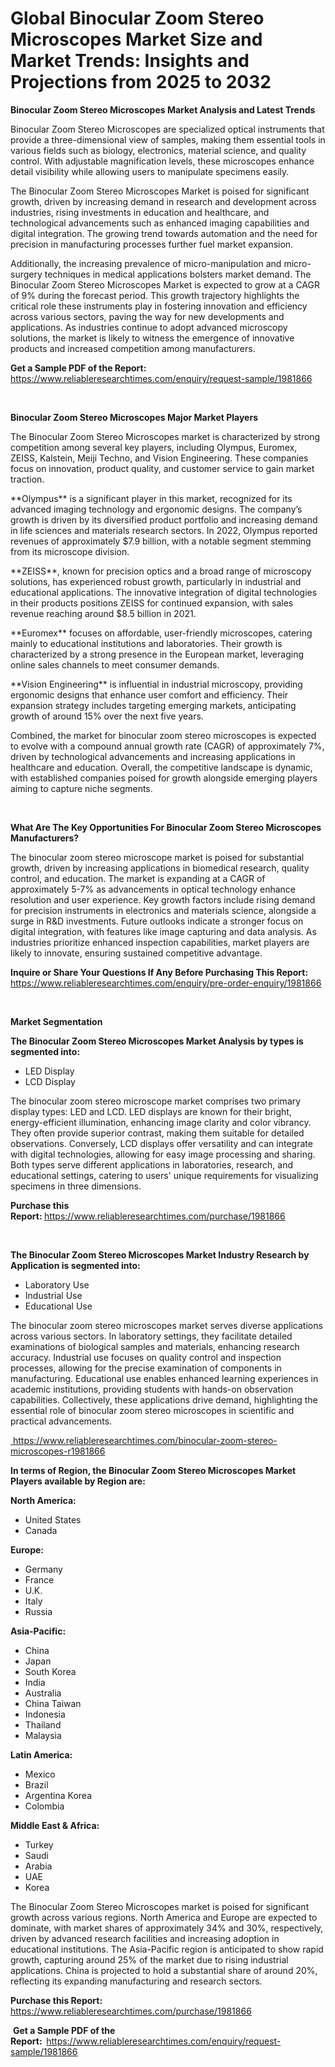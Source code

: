 <p><h1>Global Binocular Zoom Stereo Microscopes Market Size and Market Trends: Insights and Projections from 2025 to 2032</h1></p><p><strong>Binocular Zoom Stereo Microscopes Market Analysis and Latest Trends</strong></p>
<p><p>Binocular Zoom Stereo Microscopes are specialized optical instruments that provide a three-dimensional view of samples, making them essential tools in various fields such as biology, electronics, material science, and quality control. With adjustable magnification levels, these microscopes enhance detail visibility while allowing users to manipulate specimens easily.</p><p>The Binocular Zoom Stereo Microscopes Market is poised for significant growth, driven by increasing demand in research and development across industries, rising investments in education and healthcare, and technological advancements such as enhanced imaging capabilities and digital integration. The growing trend towards automation and the need for precision in manufacturing processes further fuel market expansion. </p><p>Additionally, the increasing prevalence of micro-manipulation and micro-surgery techniques in medical applications bolsters market demand. The Binocular Zoom Stereo Microscopes Market is expected to grow at a CAGR of 9% during the forecast period. This growth trajectory highlights the critical role these instruments play in fostering innovation and efficiency across various sectors, paving the way for new developments and applications. As industries continue to adopt advanced microscopy solutions, the market is likely to witness the emergence of innovative products and increased competition among manufacturers.</p></p>
<p><strong>Get a Sample PDF of the Report:&nbsp;</strong> <a href="https://www.reliableresearchtimes.com/enquiry/request-sample/1981866?utm_campaign=1420&utm_medium=2&utm_source=Github&utm_content=ia&utm_term=12042025&utm_id=binocular-zoom-stereo-microscopes">https://www.reliableresearchtimes.com/enquiry/request-sample/1981866</a></p>
<p>&nbsp;</p>
<p><strong>Binocular Zoom Stereo Microscopes Major Market Players</strong></p>
<p><p>The Binocular Zoom Stereo Microscopes market is characterized by strong competition among several key players, including Olympus, Euromex, ZEISS, Kalstein, Meiji Techno, and Vision Engineering. These companies focus on innovation, product quality, and customer service to gain market traction.</p><p>**Olympus** is a significant player in this market, recognized for its advanced imaging technology and ergonomic designs. The company’s growth is driven by its diversified product portfolio and increasing demand in life sciences and materials research sectors. In 2022, Olympus reported revenues of approximately $7.9 billion, with a notable segment stemming from its microscope division.</p><p>**ZEISS**, known for precision optics and a broad range of microscopy solutions, has experienced robust growth, particularly in industrial and educational applications. The innovative integration of digital technologies in their products positions ZEISS for continued expansion, with sales revenue reaching around $8.5 billion in 2021. </p><p>**Euromex** focuses on affordable, user-friendly microscopes, catering mainly to educational institutions and laboratories. Their growth is characterized by a strong presence in the European market, leveraging online sales channels to meet consumer demands. </p><p>**Vision Engineering** is influential in industrial microscopy, providing ergonomic designs that enhance user comfort and efficiency. Their expansion strategy includes targeting emerging markets, anticipating growth of around 15% over the next five years.</p><p>Combined, the market for binocular zoom stereo microscopes is expected to evolve with a compound annual growth rate (CAGR) of approximately 7%, driven by technological advancements and increasing applications in healthcare and education. Overall, the competitive landscape is dynamic, with established companies poised for growth alongside emerging players aiming to capture niche segments.</p></p>
<p>&nbsp;</p>
<p><strong>What Are The Key Opportunities For Binocular Zoom Stereo Microscopes Manufacturers?</strong></p>
<p><p>The binocular zoom stereo microscope market is poised for substantial growth, driven by increasing applications in biomedical research, quality control, and education. The market is expanding at a CAGR of approximately 5-7% as advancements in optical technology enhance resolution and user experience. Key growth factors include rising demand for precision instruments in electronics and materials science, alongside a surge in R&D investments. Future outlooks indicate a stronger focus on digital integration, with features like image capturing and data analysis. As industries prioritize enhanced inspection capabilities, market players are likely to innovate, ensuring sustained competitive advantage.</p></p>
<p><strong>Inquire or Share Your Questions If Any Before Purchasing This Report:</strong> <a href="https://www.reliableresearchtimes.com/enquiry/pre-order-enquiry/1981866?utm_campaign=1420&utm_medium=2&utm_source=Github&utm_content=ia&utm_term=12042025&utm_id=binocular-zoom-stereo-microscopes">https://www.reliableresearchtimes.com/enquiry/pre-order-enquiry/1981866</a></p>
<p>&nbsp;</p>
<p><strong>Market Segmentation</strong></p>
<p><strong>The Binocular Zoom Stereo Microscopes Market Analysis by types is segmented into:</strong></p>
<p><ul><li>LED Display</li><li>LCD Display</li></ul></p>
<p><p>The binocular zoom stereo microscope market comprises two primary display types: LED and LCD. LED displays are known for their bright, energy-efficient illumination, enhancing image clarity and color vibrancy. They often provide superior contrast, making them suitable for detailed observations. Conversely, LCD displays offer versatility and can integrate with digital technologies, allowing for easy image processing and sharing. Both types serve different applications in laboratories, research, and educational settings, catering to users' unique requirements for visualizing specimens in three dimensions.</p></p>
<p><strong>Purchase this Report:&nbsp;</strong><a href="https://www.reliableresearchtimes.com/purchase/1981866?utm_campaign=1420&utm_medium=2&utm_source=Github&utm_content=ia&utm_term=12042025&utm_id=binocular-zoom-stereo-microscopes">https://www.reliableresearchtimes.com/purchase/1981866</a></p>
<p>&nbsp;</p>
<p><strong>The Binocular Zoom Stereo Microscopes Market Industry Research by Application is segmented into:</strong></p>
<p><ul><li>Laboratory Use</li><li>Industrial Use</li><li>Educational Use</li></ul></p>
<p><p>The binocular zoom stereo microscopes market serves diverse applications across various sectors. In laboratory settings, they facilitate detailed examinations of biological samples and materials, enhancing research accuracy. Industrial use focuses on quality control and inspection processes, allowing for the precise examination of components in manufacturing. Educational use enables enhanced learning experiences in academic institutions, providing students with hands-on observation capabilities. Collectively, these applications drive demand, highlighting the essential role of binocular zoom stereo microscopes in scientific and practical advancements.</p></p>
<p><a href="https://www.reliableresearchtimes.com/binocular-zoom-stereo-microscopes-r1981866?utm_campaign=1420&utm_medium=2&utm_source=Github&utm_content=ia&utm_term=12042025&utm_id=binocular-zoom-stereo-microscopes">&nbsp;https://www.reliableresearchtimes.com/binocular-zoom-stereo-microscopes-r1981866</a></p>
<p><strong>In terms of Region, the Binocular Zoom Stereo Microscopes Market Players available by Region are:</strong></p>
<p>
    <p> <strong> North America: </strong>
        <ul>
            <li>United States</li>
            <li>Canada</li>
        </ul>
        </p> 
    <p> <strong> Europe: </strong>
        <ul>
            <li>Germany</li>
            <li>France</li>
            <li>U.K.</li>
            <li>Italy</li>
            <li>Russia</li>
        </ul>
        </p> 
    <p> <strong> Asia-Pacific: </strong>
        <ul>
            <li>China</li>
            <li>Japan</li>
            <li>South Korea</li>
            <li>India</li>
            <li>Australia</li>
            <li>China Taiwan</li>
            <li>Indonesia</li>
            <li>Thailand</li>
            <li>Malaysia</li>
        </ul>
        </p> 
    <p> <strong> Latin America: </strong>
        <ul>
            <li>Mexico</li>
            <li>Brazil</li>
            <li>Argentina Korea</li>
            <li>Colombia</li>
        </ul>
        </p> 
    <p> <strong> Middle East & Africa: </strong>
        <ul>
            <li>Turkey</li>
            <li>Saudi</li>
            <li>Arabia</li>
            <li>UAE</li>
            <li>Korea</li>
        </ul>
    </p>
    </p>
<p><p>The Binocular Zoom Stereo Microscopes market is poised for significant growth across various regions. North America and Europe are expected to dominate, with market shares of approximately 34% and 30%, respectively, driven by advanced research facilities and increasing adoption in educational institutions. The Asia-Pacific region is anticipated to show rapid growth, capturing around 25% of the market due to rising industrial applications. China is projected to hold a substantial share of around 20%, reflecting its expanding manufacturing and research sectors.</p></p>
<p><strong>Purchase this Report: </strong><a href="https://www.reliableresearchtimes.com/purchase/1981866?utm_campaign=1420&utm_medium=2&utm_source=Github&utm_content=ia&utm_term=12042025&utm_id=binocular-zoom-stereo-microscopes">https://www.reliableresearchtimes.com/purchase/1981866</a></p>
<p>&nbsp;<strong>Get a Sample PDF of the Report:&nbsp;&nbsp;</strong><a href="https://www.reliableresearchtimes.com/enquiry/request-sample/1981866?utm_campaign=1420&utm_medium=2&utm_source=Github&utm_content=ia&utm_term=12042025&utm_id=binocular-zoom-stereo-microscopes">https://www.reliableresearchtimes.com/enquiry/request-sample/1981866</a></p>
<p><strong></strong></p>
<p><p></p><p></p><p></p></p>